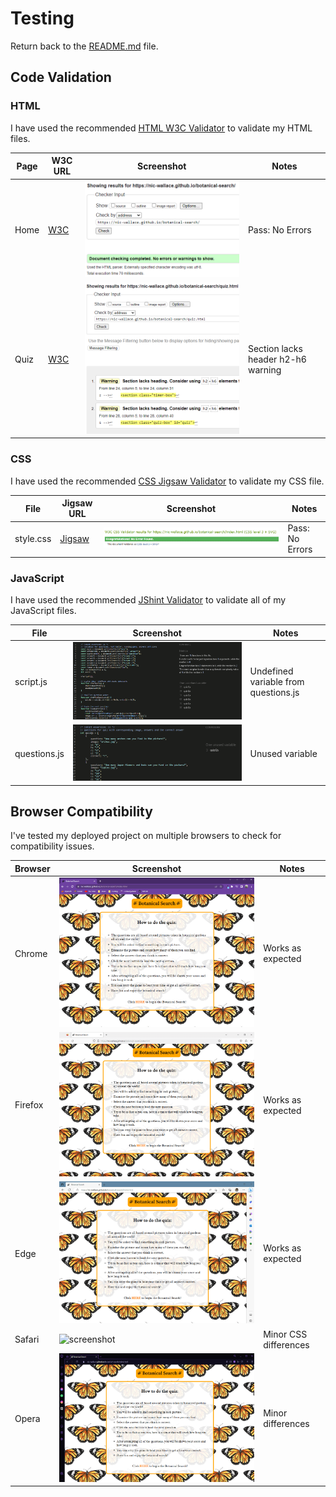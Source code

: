 # Testing

Return back to the [README.md](README.md) file.

## Code Validation

### HTML

I have used the recommended [HTML W3C Validator](https://validator.w3.org) to validate my HTML files.

| Page | W3C URL | Screenshot | Notes |
| --- | --- | --- | --- |
| Home | [W3C](https://validator.w3.org/nu/?doc=https%3A%2F%2Fnic-wallace.github.io%2Fbotanical-search%2Findex.html) | ![screenshot](documentation/html-validation-home.png) | Pass: No Errors |
| Quiz | [W3C](https://validator.w3.org/nu/?doc=https%3A%2F%2Fnic-wallace.github.io%2Fbotanical-search%2Fquiz.html) | ![screenshot](documentation/html-validation-quiz.png) | Section lacks header h2-h6 warning |

### CSS

I have used the recommended [CSS Jigsaw Validator](https://jigsaw.w3.org/css-validator) to validate my CSS file.

| File | Jigsaw URL | Screenshot | Notes |
| --- | --- | --- | --- |
| style.css | [Jigsaw](https://jigsaw.w3.org/css-validator/validator?uri=https%3A%2F%2Fnic-wallace.github.io%2Fbotanical-search%2Findex.html&profile=css3svg&usermedium=all&warning=1&vextwarning=&lang=en) | ![screenshot](documentation/css-validation.png) | Pass: No Errors |

### JavaScript

I have used the recommended [JShint Validator](https://jshint.com) to validate all of my JavaScript files.

| File | Screenshot | Notes |
| --- | --- | --- |
| script.js | ![screenshot](documentation/js-validation-script.png) | Undefined variable from questions.js |
| questions.js | ![screenshot](documentation/js-validation-questions.png) | Unused variable |

## Browser Compatibility

I've tested my deployed project on multiple browsers to check for compatibility issues.

| Browser | Screenshot | Notes |
| --- | --- | --- |
| Chrome | ![screenshot](documentation/browser-chrome.png) | Works as expected |
| Firefox | ![screenshot](documentation/browser-firefox.png) | Works as expected |
| Edge | ![screenshot](documentation/browser-edge.png) | Works as expected |
| Safari | ![screenshot](documentation/browser-safari.png) | Minor CSS differences |
| Opera | ![screenshot](documentation/browser-opera.png) | Minor differences |